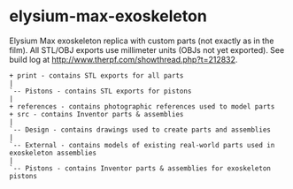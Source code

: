 # elysium-max-exoskeleton
Elysium Max exoskeleton replica with custom parts (not exactly as in the film).
All STL/OBJ exports use millimeter units (OBJs not yet exported).
See build log at http://www.therpf.com/showthread.php?t=212832.

````
+ print - contains STL exports for all parts
|
`-- Pistons - contains STL exports for pistons
|
+ references - contains photographic references used to model parts 
+ src - contains Inventor parts & assemblies
|
`-- Design - contains drawings used to create parts and assemblies
|
`-- External - contains models of existing real-world parts used in exoskeleton assemblies
|
`-- Pistons - contains Inventor parts & assemblies for exoskeleton pistons
````